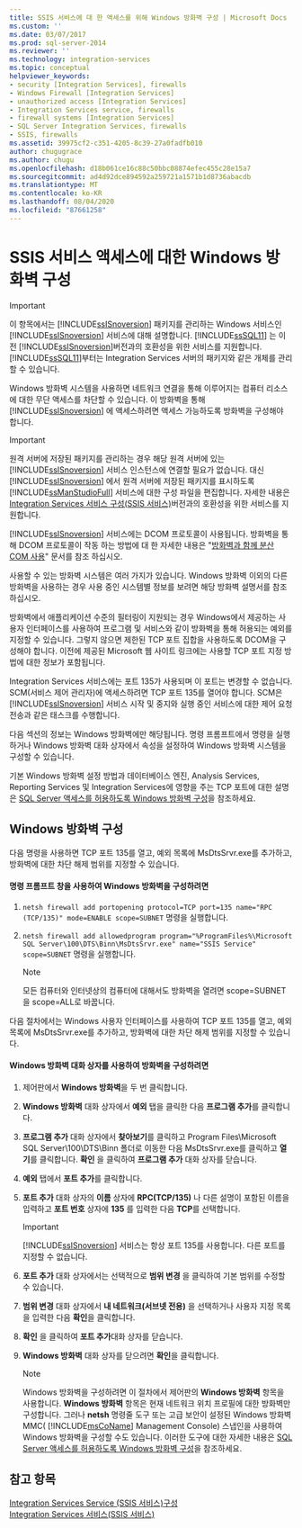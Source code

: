 ```yaml
---
title: SSIS 서비스에 대 한 액세스를 위해 Windows 방화벽 구성 | Microsoft Docs
ms.custom: ''
ms.date: 03/07/2017
ms.prod: sql-server-2014
ms.reviewer: ''
ms.technology: integration-services
ms.topic: conceptual
helpviewer_keywords:
- security [Integration Services], firewalls
- Windows Firewall [Integration Services]
- unauthorized access [Integration Services]
- Integration Services service, firewalls
- firewall systems [Integration Services]
- SQL Server Integration Services, firewalls
- SSIS, firewalls
ms.assetid: 39975cf2-c351-4205-8c39-27a0fadfb010
author: chugugrace
ms.author: chugu
ms.openlocfilehash: d18b061ce16c88c50bbc08874efec455c28e15a7
ms.sourcegitcommit: ad4d92dce894592a259721a1571b1d8736abacdb
ms.translationtype: MT
ms.contentlocale: ko-KR
ms.lasthandoff: 08/04/2020
ms.locfileid: "87661258"
---
```

# <a name="configure-a-windows-firewall-for-access-to-the-ssis-service"></a>SSIS 서비스 액세스에 대한 Windows 방화벽 구성
    
> [!IMPORTANT]  
>  이 항목에서는 [!INCLUDE[ssISnoversion](../includes/ssisnoversion-md.md)] 패키지를 관리하는 Windows 서비스인 [!INCLUDE[ssISnoversion](../includes/ssisnoversion-md.md)] 서비스에 대해 설명합니다. [!INCLUDE[ssSQL11](../includes/sssql11-md.md)] 는 이전 [!INCLUDE[ssISnoversion](../includes/ssisnoversion-md.md)]버전과의 호환성을 위한 서비스를 지원합니다. [!INCLUDE[ssSQL11](../includes/sssql11-md.md)]부터는 Integration Services 서버의 패키지와 같은 개체를 관리할 수 있습니다.  
  
 Windows 방화벽 시스템을 사용하면 네트워크 연결을 통해 이루어지는 컴퓨터 리소스에 대한 무단 액세스를 차단할 수 있습니다. 이 방화벽을 통해 [!INCLUDE[ssISnoversion](../includes/ssisnoversion-md.md)] 에 액세스하려면 액세스 가능하도록 방화벽을 구성해야 합니다.  
  
> [!IMPORTANT]  
>  원격 서버에 저장된 패키지를 관리하는 경우 해당 원격 서버에 있는 [!INCLUDE[ssISnoversion](../includes/ssisnoversion-md.md)] 서비스 인스턴스에 연결할 필요가 없습니다. 대신 [!INCLUDE[ssISnoversion](../includes/ssisnoversion-md.md)] 에서 원격 서버에 저장된 패키지를 표시하도록 [!INCLUDE[ssManStudioFull](../includes/ssmanstudiofull-md.md)] 서비스에 대한 구성 파일을 편집합니다. 자세한 내용은 [Integration Services 서비스 구성&#40;SSIS 서비스&#41;](configuring-the-integration-services-service-ssis-service.md)버전과의 호환성을 위한 서비스를 지원합니다.  
  
 [!INCLUDE[ssISnoversion](../includes/ssisnoversion-md.md)] 서비스에는 DCOM 프로토콜이 사용됩니다. 방화벽을 통해 DCOM 프로토콜이 작동 하는 방법에 대 한 자세한 내용은 "[방화벽과 함께 분산 COM 사용](https://manualzz.com/doc/19762578/using-distributed-com-with-firewalls-by-michael-nelson-in...)" 문서를 참조 하십시오.  
  
 사용할 수 있는 방화벽 시스템은 여러 가지가 있습니다. Windows 방화벽 이외의 다른 방화벽을 사용하는 경우 사용 중인 시스템별 정보를 보려면 해당 방화벽 설명서를 참조하십시오.  
  
 방화벽에서 애플리케이션 수준의 필터링이 지원되는 경우 Windows에서 제공하는 사용자 인터페이스를 사용하여 프로그램 및 서비스와 같이 방화벽을 통해 허용되는 예외를 지정할 수 있습니다. 그렇지 않으면 제한된 TCP 포트 집합을 사용하도록 DCOM을 구성해야 합니다. 이전에 제공된 Microsoft 웹 사이트 링크에는 사용할 TCP 포트 지정 방법에 대한 정보가 포함됩니다.  
  
 Integration Services 서비스에는 포트 135가 사용되며 이 포트는 변경할 수 없습니다. SCM(서비스 제어 관리자)에 액세스하려면 TCP 포트 135를 열어야 합니다. SCM은 [!INCLUDE[ssISnoversion](../includes/ssisnoversion-md.md)] 서비스 시작 및 중지와 실행 중인 서비스에 대한 제어 요청 전송과 같은 태스크를 수행합니다.  
  
 다음 섹션의 정보는 Windows 방화벽에만 해당됩니다. 명령 프롬프트에서 명령을 실행하거나 Windows 방화벽 대화 상자에서 속성을 설정하여 Windows 방화벽 시스템을 구성할 수 있습니다.  
  
 기본 Windows 방화벽 설정 방법과 데이터베이스 엔진, Analysis Services, Reporting Services 및 Integration Services에 영향을 주는 TCP 포트에 대한 설명은 [SQL Server 액세스를 허용하도록 Windows 방화벽 구성](../../2014/sql-server/install/configure-the-windows-firewall-to-allow-sql-server-access.md)을 참조하세요.  
  
## <a name="configuring-a-windowsfirewall"></a>Windows 방화벽 구성  
 다음 명령을 사용하면 TCP 포트 135를 열고, 예외 목록에 MsDtsSrvr.exe를 추가하고, 방화벽에 대한 차단 해제 범위를 지정할 수 있습니다.  
  
#### <a name="to-configure-a-windowsfirewall-using-the-command-prompt-window"></a>명령 프롬프트 창을 사용하여 Windows 방화벽을 구성하려면  
  
1.  `netsh firewall add portopening protocol=TCP port=135 name="RPC (TCP/135)" mode=ENABLE scope=SUBNET` 명령을 실행합니다.  
  
2.  `netsh firewall add allowedprogram program="%ProgramFiles%\Microsoft SQL Server\100\DTS\Binn\MsDtsSrvr.exe" name="SSIS Service" scope=SUBNET` 명령을 실행합니다.  
  
    > [!NOTE]  
    >  모든 컴퓨터와 인터넷상의 컴퓨터에 대해서도 방화벽을 열려면 scope=SUBNET을 scope=ALL로 바꿉니다.  
  
 다음 절차에서는 Windows 사용자 인터페이스를 사용하여 TCP 포트 135를 열고, 예외 목록에 MsDtsSrvr.exe를 추가하고, 방화벽에 대한 차단 해제 범위를 지정할 수 있습니다.  
  
#### <a name="to-configure-a-firewall-using-the-windowsfirewall-dialog-box"></a>Windows 방화벽 대화 상자를 사용하여 방화벽을 구성하려면  
  
1.  제어판에서 **Windows 방화벽**을 두 번 클릭합니다.  
  
2.  **Windows 방화벽** 대화 상자에서 **예외** 탭을 클릭한 다음 **프로그램 추가**를 클릭합니다.  
  
3.  **프로그램 추가** 대화 상자에서 **찾아보기**를 클릭하고 Program Files\Microsoft SQL Server\100\DTS\Binn 폴더로 이동한 다음 MsDtsSrvr.exe를 클릭하고 **열기**를 클릭합니다. **확인** 을 클릭하여 **프로그램 추가** 대화 상자를 닫습니다.  
  
4.  **예외** 탭에서 **포트 추가**를 클릭합니다.  
  
5.  **포트 추가** 대화 상자의 **이름** 상자에 **RPC(TCP/135)** 나 다른 설명이 포함된 이름을 입력하고 **포트 번호** 상자에 **135** 를 입력한 다음 **TCP**를 선택합니다.  
  
    > [!IMPORTANT]  
    >  [!INCLUDE[ssISnoversion](../includes/ssisnoversion-md.md)] 서비스는 항상 포트 135를 사용합니다. 다른 포트를 지정할 수 없습니다.  
  
6.  **포트 추가** 대화 상자에서는 선택적으로 **범위 변경** 을 클릭하여 기본 범위를 수정할 수 있습니다.  
  
7.  **범위 변경** 대화 상자에서 **내 네트워크(서브넷 전용)** 을 선택하거나 사용자 지정 목록을 입력한 다음 **확인**을 클릭합니다.  
  
8.  **확인** 을 클릭하여 **포트 추가**대화 상자를 닫습니다.  
  
9. **Windows 방화벽** 대화 상자를 닫으려면 **확인**을 클릭합니다.  
  
    > [!NOTE]  
    >  Windows 방화벽을 구성하려면 이 절차에서 제어판의 **Windows 방화벽** 항목을 사용합니다. **Windows 방화벽** 항목은 현재 네트워크 위치 프로필에 대한 방화벽만 구성합니다. 그러나 **netsh** 명령줄 도구 또는 고급 보안이 설정된 Windows 방화벽 MMC( [!INCLUDE[msCoName](../includes/msconame-md.md)] Management Console) 스냅인을 사용하여 Windows 방화벽을 구성할 수도 있습니다. 이러한 도구에 대한 자세한 내용은 [SQL Server 액세스를 허용하도록 Windows 방화벽 구성](../../2014/sql-server/install/configure-the-windows-firewall-to-allow-sql-server-access.md)을 참조하세요.  
  
## <a name="see-also"></a>참고 항목  
 [Integration Services Service &#40;SSIS 서비스&#41;구성](service/integration-services-service-ssis-service.md)   
 [Integration Services 서비스&#40;SSIS 서비스&#41;](service/integration-services-service-ssis-service.md)  
  
  
